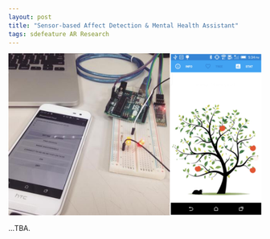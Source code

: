 ```yaml
---
layout: post
title: "Sensor-based Affect Detection & Mental Health Assistant"
tags: sdefeature AR Research
---
```


![Data Visualization](/assets/img/dv3.png)

...TBA.
